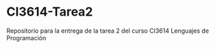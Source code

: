 # CI3614-Tarea2
Repositorio para la entrega de la tarea 2 del curso CI3614 Lenguajes de Programación
